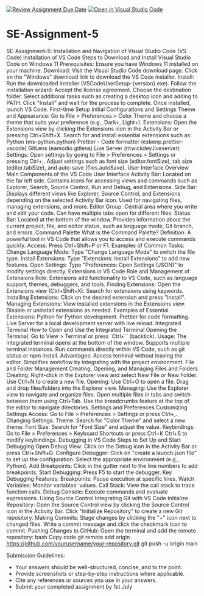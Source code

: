[![Review Assignment Due Date](https://classroom.github.com/assets/deadline-readme-button-22041afd0340ce965d47ae6ef1cefeee28c7c493a6346c4f15d667ab976d596c.svg)](https://classroom.github.com/a/XoLGRbHq)
[![Open in Visual Studio Code](https://classroom.github.com/assets/open-in-vscode-2e0aaae1b6195c2367325f4f02e2d04e9abb55f0b24a779b69b11b9e10269abc.svg)](https://classroom.github.com/online_ide?assignment_repo_id=15304712&assignment_repo_type=AssignmentRepo)
# SE-Assignment-5
SE-Assignment-5: Installation and Navigation of Visual Studio Code (VS Code)
Installation of VS Code
Steps to Download and Install Visual Studio Code on Windows 11
Prerequisites: Ensure you have Windows 11 installed on your machine.
Download:
Visit the Visual Studio Code download page.
Click on the "Windows" download link to download the VS Code installer.
Install:
Run the downloaded installer (VSCodeUserSetup-{version}.exe).
Follow the installation wizard:
Accept the license agreement.
Choose the destination folder.
Select additional tasks such as creating a desktop icon and adding to PATH.
Click "Install" and wait for the process to complete.
Once installed, launch VS Code.
First-time Setup
Initial Configurations and Settings
Theme and Appearance:
Go to File > Preferences > Color Theme and choose a theme that suits your preference (e.g., Dark+, Light+).
Extensions:
Open the Extensions view by clicking the Extensions icon in the Activity Bar or pressing Ctrl+Shift+X.
Search for and install essential extensions such as:
Python (ms-python.python)
Prettier - Code formatter (esbenp.prettier-vscode)
GitLens (eamodio.gitlens)
Live Server (ritwickdey.liveserver)
Settings:
Open settings by going to File > Preferences > Settings or pressing Ctrl+,.
Adjust settings such as font size (editor.fontSize), tab size (editor.tabSize), and auto-save (files.autoSave).
User Interface Overview
Main Components of the VS Code User Interface
Activity Bar:
Located on the far left side.
Contains icons for accessing views and commands such as Explorer, Search, Source Control, Run and Debug, and Extensions.
Side Bar:
Displays different views like Explorer, Source Control, and Extensions depending on the selected Activity Bar icon.
Used for navigating files, managing extensions, and more.
Editor Group:
Central area where you write and edit your code.
Can have multiple tabs open for different files.
Status Bar:
Located at the bottom of the window.
Provides information about the current project, file, and editor status, such as language mode, Git branch, and errors.
Command Palette
What is the Command Palette?
Definition: A powerful tool in VS Code that allows you to access and execute commands quickly.
Access: Press Ctrl+Shift+P or F1.
Examples of Common Tasks:
Change Language Mode: Type "Change Language Mode" to switch the file type.
Install Extensions: Type "Extensions: Install Extensions" to add new features.
Open Settings: Type "Preferences: Open Settings (JSON)" to modify settings directly.
Extensions in VS Code
Role and Management of Extensions
Role: Extensions add functionality to VS Code, such as language support, themes, debuggers, and tools.
Finding Extensions:
Open the Extensions view (Ctrl+Shift+X).
Search for extensions using keywords.
Installing Extensions:
Click on the desired extension and press "Install".
Managing Extensions:
View installed extensions in the Extensions view.
Disable or uninstall extensions as needed.
Examples of Essential Extensions:
Python for Python development.
Prettier for code formatting.
Live Server for a local development server with live reload.
Integrated Terminal
How to Open and Use the Integrated Terminal
Opening the Terminal:
Go to View > Terminal or press `Ctrl+`` (backtick).
Usage:
The integrated terminal opens at the bottom of the window.
Supports multiple terminal instances.
Run commands directly within VS Code, such as git status or npm install.
Advantages:
Access terminal without leaving the editor.
Simplifies workflow by integrating with the project environment.
File and Folder Management
Creating, Opening, and Managing Files and Folders
Creating:
Right-click in the Explorer view and select New File or New Folder.
Use Ctrl+N to create a new file.
Opening:
Use Ctrl+O to open a file.
Drag and drop files/folders into the Explorer view.
Managing:
Use the Explorer view to navigate and organize files.
Open multiple files in tabs and switch between them using Ctrl+Tab.
Use the breadcrumbs feature at the top of the editor to navigate directories.
Settings and Preferences
Customizing Settings
Access: Go to File > Preferences > Settings or press Ctrl+,.
Changing Settings:
Theme: Search for "Color Theme" and select a new theme.
Font Size: Search for "Font Size" and adjust the value.
Keybindings: Go to File > Preferences > Keyboard Shortcuts or press Ctrl+K Ctrl+S to modify keybindings.
Debugging in VS Code
Steps to Set Up and Start Debugging
Open Debug View: Click on the Debug icon in the Activity Bar or press Ctrl+Shift+D.
Configure Debugger:
Click on "create a launch.json file" to set up the configuration.
Select the appropriate environment (e.g., Python).
Add Breakpoints: Click in the gutter next to the line numbers to add breakpoints.
Start Debugging: Press F5 to start the debugger.
Key Debugging Features:
Breakpoints: Pause execution at specific lines.
Watch Variables: Monitor variables' values.
Call Stack: View the call stack to trace function calls.
Debug Console: Execute commands and evaluate expressions.
Using Source Control
Integrating Git with VS Code
Initialize Repository:
Open the Source Control view by clicking the Source Control icon in the Activity Bar.
Click "Initialize Repository" to create a new Git repository.
Making Commits:
Stage changes by clicking the "+" icon next to changed files.
Write a commit message and click the checkmark icon to commit.
Pushing Changes to GitHub:
Open the terminal and add the remote repository:
bash
Copy code
git remote add origin https://github.com/yourusername/your-repository.git
git push -u origin main

 Submission Guidelines:
- Your answers should be well-structured, concise, and to the point.
- Provide screenshots or step-by-step instructions where applicable.
- Cite any references or sources you use in your answers.
- Submit your completed assignment by 1st July 

